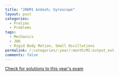 ```yaml
---
title: "J06M1 &ndash; Gyroscope"
layout: post
categories:
  - Prelims
  - Problems
tags:
  - Mechanics
  - J06
  - Rigid Body Motion, Small Oscillations
permalink: /:categories/:year/:month/M1:output_ext
comments: false
---
```

<object data="2006J1M.pdf" type="application/pdf" width="100%" height="500"></object>
<div class="message"><a href='https://princetonprelim.com/prelim/16/'>Check for solutions to this year's exam</a></div>